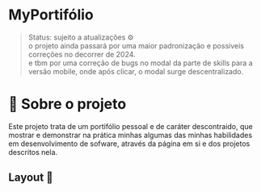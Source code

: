 # MyPortifólio 

>Status: sujeito a atualizações ⚙️ <br>
>o projeto ainda passará por uma maior padronização e possiveis correções no decorrer de 2024.<br>
>e tbm por uma correção de bugs no modal da parte de skills para a versão mobile, onde após clicar, o modal surge descentralizado.

# 📌  Sobre o projeto
Este projeto trata de um portifólio pessoal e de caráter descontraido, que mostrar e demonstrar na prática minhas algumas das minhas habilidades em desenvolvimento de sofware, através da página em si e dos projetos descritos nela.

## Layout 🎨
